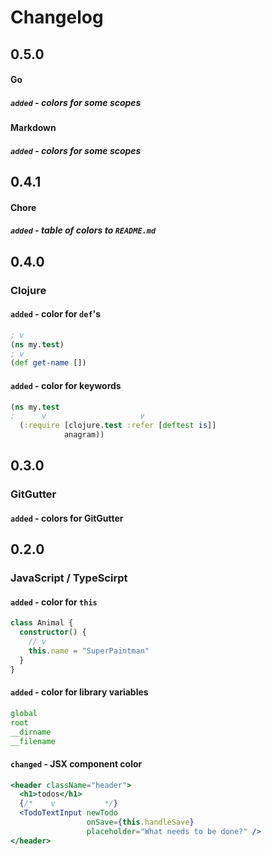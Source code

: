 # Changelog
## 0.5.0
#### Go
##### `added` - colors for some scopes

#### Markdown
##### `added` - colors for some scopes

## 0.4.1
#### Chore
##### `added` - table of colors to `README.md`

## 0.4.0
### Clojure
#### `added` - color for `def`'s

```clojure
; v
(ns my.test)
; v
(def get-name [])
```

#### `added` - color for keywords

```clojure
(ns my.test
;      v                     v
  (:require [clojure.test :refer [deftest is]]
            anagram))
```

## 0.3.0
### GitGutter
#### `added` - colors for GitGutter

## 0.2.0
### JavaScript / TypeScirpt
#### `added` - color for `this`

```ts
class Animal {
  constructor() {
    // v
    this.name = "SuperPaintman"
  }
}
```

#### `added` - color for library variables

```ts
global
root
__dirname
__filename
```

#### `changed` - JSX component color

```jsx
<header className="header">
  <h1>todos</h1>
  {/*    v           */}
  <TodoTextInput newTodo
                 onSave={this.handleSave}
                 placeholder="What needs to be done?" />
</header>
```
